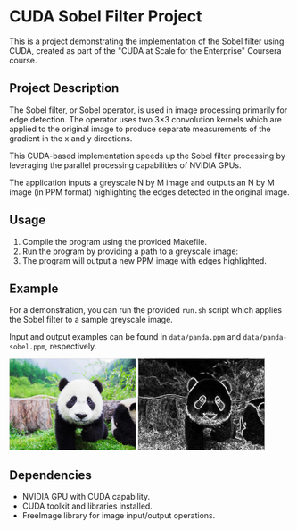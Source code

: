# CUDA Sobel Filter Project
This is a project demonstrating the implementation of the Sobel filter using CUDA, created as part of the "CUDA at Scale for the Enterprise" Coursera course.

## Project Description

The Sobel filter, or Sobel operator, is used in image processing primarily for edge detection. The operator uses two 3×3 convolution kernels which are applied to the original image to produce separate measurements of the gradient in the x and y directions.

This CUDA-based implementation speeds up the Sobel filter processing by leveraging the parallel processing capabilities of NVIDIA GPUs.

The application inputs a greyscale N by M image and outputs an N by M image (in PPM format) highlighting the edges detected in the original image.

## Usage

1. Compile the program using the provided Makefile.
2. Run the program by providing a path to a greyscale image:
3. The program will output a new PPM image with edges highlighted.

## Example
For a demonstration, you can run the provided `run.sh` script which applies the Sobel filter to a sample greyscale image.

Input and output examples can be found in `data/panda.ppm` and `data/panda-sobel.ppm`, respectively.

<p float="left">
  <img src="https://github.com/zzh237/cuda_enterprise/blob/main/data/panda.png" width="45%" />
  <img src="https://github.com/zzh237/cuda_enterprise/blob/main/data/panda-sobel.png" width="45%" /> 
</p>

## Dependencies

- NVIDIA GPU with CUDA capability.
- CUDA toolkit and libraries installed.
- FreeImage library for image input/output operations.

